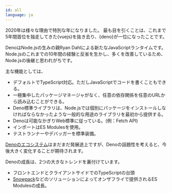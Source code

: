 ```yaml
---
id: all
language: ja
---
```


2020年は様々な理由で特別な年になりました。
最も目を引くことは、これまで5年間首位を独走してきた{vuejs}を抜き去り、{deno}が一位になったことです。

DenoはNode.jsの生みの親Ryan Dahlによる新たなJavaScriptランタイムです。
Node.jsのこれまでの10年間の経験と反省を生かし、多くを改善しているため、Node.jsの後継と思われがちです。

主な機能としては、

- デフォルトでTypeScript対応。ただしJavaScriptでコードを書くこともできる。
- 一極集中したパッケージマネージャがなく、任意の依存関係を任意のURLから読み込むことができる。
- Deno標準ライブラリは、Node.jsでは個別にパッケージをインストールしなければならなかったような一般的な用途のライブラリを最初から提供する。
- Denoは可能なかぎりWeb標準に従っている。(例：Fetch API)
- インポートはES Modulesを使用。
- テストランナーやデバッガーを標準装備。

[Denoのエコシステム](https://deno.land/x/)はまだまだ発展途上ですが、Denoの話題性を考えると、今後大きく変化することが期待されます。

Denoの成長は、2つの大きなトレンドを裏付けています。

- フロントエンドとクライアントサイドでのTypeScriptの台頭
- [Snowpack](https://www.snowpack.dev/)などのソリューションによってオンザフライで提供されるES Modulesの成長。

